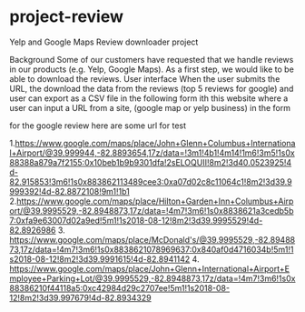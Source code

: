 # project-review
Yelp and Google Maps Review downloader project

Background
Some of our customers have requested that we handle reviews in our products (e.g. Yelp, Google Maps). As a first step, we would like to be able to download the reviews.
User interface
When the user submits the URL, the download the data from the reviews (top 5 reviews for google) and user can export as a CSV file in the following form
ith this website where a user can input a URL from a site, (google map or yelp business) in the form 

for the google review
here are some url for test

1.https://www.google.com/maps/place/John+Glenn+Columbus+International+Airport/@39.999944,-82.8893654,17z/data=!3m1!4b1!4m14!1m6!3m5!1s0x88388a879a7f2155:0x10beb1b9b9301dfa!2sELOQUII!8m2!3d40.0523925!4d-82.915853!3m6!1s0x883862113489cee3:0xa07d02c8c11064c1!8m2!3d39.9999392!4d-82.8872108!9m1!1b1
2.https://www.google.com/maps/place/Hilton+Garden+Inn+Columbus+Airport/@39.9995529,-82.8948873,17z/data=!4m7!3m6!1s0x8838621a3cedb5b7:0xfa9e63007d02a9ed!5m1!1s2018-08-12!8m2!3d39.9995529!4d-82.8926986
3. https://www.google.com/maps/place/McDonald's/@39.9995529,-82.8948873,17z/data=!4m7!3m6!1s0x8838621078969637:0x840af0d4716034b!5m1!1s2018-08-12!8m2!3d39.9991615!4d-82.8941142
4. https://www.google.com/maps/place/John+Glenn+International+Airport+Employee+Parking+Lot/@39.9995529,-82.8948873,17z/data=!4m7!3m6!1s0x88386210f44118a5:0xc42984d29c2707ee!5m1!1s2018-08-12!8m2!3d39.997679!4d-82.8934329

